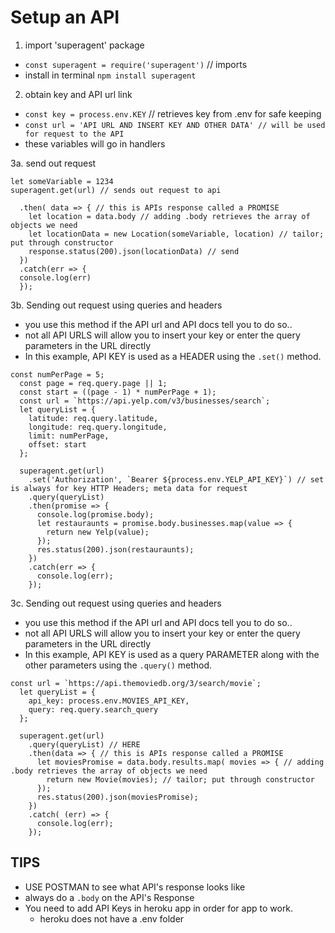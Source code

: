 # Setup an API
1. import 'superagent' package
  - `const superagent = require('superagent')` // imports
  - install in terminal `npm install superagent`

2. obtain key and API url link
  - `const key = process.env.KEY` // retrieves key from .env for safe keeping
  - `const url = 'API URL AND INSERT KEY AND OTHER DATA' // will be used for request to the API`
  - these variables will go in handlers
  
3a. send out request
```
let someVariable = 1234
superagent.get(url) // sends out request to api
  
  .then( data => { // this is APIs response called a PROMISE
    let location = data.body // adding .body retrieves the array of objects we need
    let locationData = new Location(someVariable, location) // tailor; put through constructor
    response.status(200).json(locationData) // send
  })
  .catch(err => {
  console.log(err)
  });
```

3b. Sending out request using queries and headers
- you use this method if the API url and API docs tell you to do so..
- not all API URLS will allow you to insert your key or enter the query parameters in the URL directly
- In this example, API KEY is used as a HEADER using the `.set()` method.
```
const numPerPage = 5;
  const page = req.query.page || 1;
  const start = ((page - 1) * numPerPage + 1);
  const url = `https://api.yelp.com/v3/businesses/search`;
  let queryList = {
    latitude: req.query.latitude,
    longitude: req.query.longitude,
    limit: numPerPage,
    offset: start
  };

  superagent.get(url)
    .set('Authorization', `Bearer ${process.env.YELP_API_KEY}`) // set is always for key HTTP Headers; meta data for request
    .query(queryList)
    .then(promise => {
      console.log(promise.body);
      let restauraunts = promise.body.businesses.map(value => {
        return new Yelp(value);
      });
      res.status(200).json(restauraunts);
    })
    .catch(err => {
      console.log(err);
    });
```

3c. Sending out request using queries and headers
- you use this method if the API url and API docs tell you to do so..
- not all API URLS will allow you to insert your key or enter the query parameters in the URL directly
- In this example, API KEY is used as a query PARAMETER along with the other parameters using the `.query()` method.
```
const url = `https://api.themoviedb.org/3/search/movie`;
  let queryList = {
    api_key: process.env.MOVIES_API_KEY,
    query: req.query.search_query
  };

  superagent.get(url) 
    .query(queryList) // HERE
    .then(data => { // this is APIs response called a PROMISE
      let moviesPromise = data.body.results.map( movies => { // adding .body retrieves the array of objects we need
        return new Movie(movies); // tailor; put through constructor
      });
      res.status(200).json(moviesPromise);
    })
    .catch( (err) => {
      console.log(err);
    });
```

## TIPS
- USE POSTMAN to see what API's response looks like
- always do a `.body` on the API's Response
- You need to add API Keys in heroku app in order for app to work.
  - heroku does not have a .env folder 
